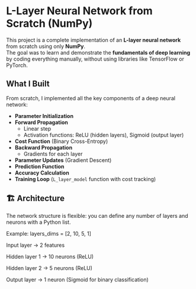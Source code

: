 #  L-Layer Neural Network from Scratch (NumPy)

This project is a complete implementation of an **L-layer neural network** from scratch using only **NumPy**.  
The goal was to learn and demonstrate the **fundamentals of deep learning** by coding everything manually, without using libraries like TensorFlow or PyTorch.



##  What I Built
From scratch, I implemented all the key components of a deep neural network:

- **Parameter Initialization**  
- **Forward Propagation**  
  - Linear step  
  - Activation functions: ReLU (hidden layers), Sigmoid (output layer)  
- **Cost Function** (Binary Cross-Entropy)  
- **Backward Propagation**  
  - Gradients for each layer  
- **Parameter Updates** (Gradient Descent)  
- **Prediction Function**  
- **Accuracy Calculation**  
- **Training Loop** (`L_layer_model` function with cost tracking)



## 🏗 Architecture

The network structure is flexible: you can define any number of layers and neurons with a Python list.

Example:
layers_dims = [2, 10, 5, 1]

Input layer → 2 features

Hidden layer 1 → 10 neurons (ReLU)

Hidden layer 2 → 5 neurons (ReLU)

Output layer → 1 neuron (Sigmoid for binary classification)
